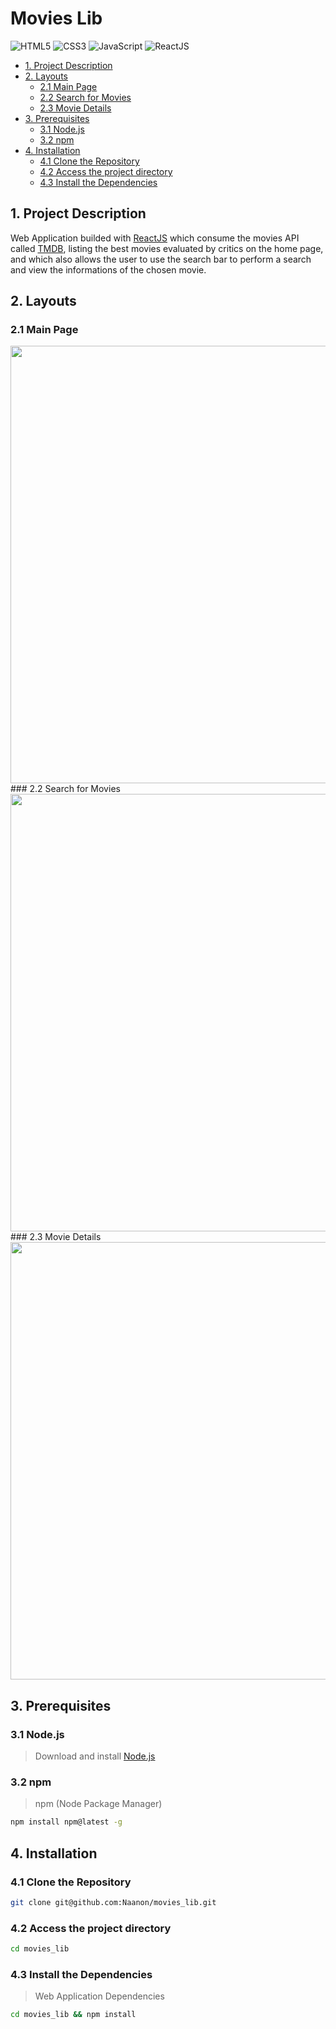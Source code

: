 # Movies Lib
![HTML5](https://img.shields.io/badge/html5-%23E34F26.svg?style=for-the-badge&logo=html5&logoColor=white) ![CSS3](https://img.shields.io/badge/css3-%231572B6.svg?style=for-the-badge&logo=css3&logoColor=white) ![JavaScript](https://img.shields.io/badge/javascript-%23323330.svg?style=for-the-badge&logo=javascript&logoColor=%23F7DF1E) ![ReactJS](https://img.shields.io/badge/-ReactJs-61DAFB?logo=react&logoColor=white&style=for-the-badge)

  - [1. Project Description](#1-project-description)
  - [2. Layouts](#2-layouts)
    - [2.1 Main Page](#21-main-page)
    - [2.2 Search for Movies](#22-search-for-movies)
    - [2.3 Movie Details](#23-movie-details)
  - [3. Prerequisites](#3-prerequisites)
    - [3.1 Node.js](#31-nodejs)
    - [3.2 npm](#32-npm)
  - [4. Installation](#4-installation)
    - [4.1 Clone the Repository](#41-clone-the-repository)
    - [4.2 Access the project directory](#42-acess-the-project-directory)
    - [4.3 Install the Dependencies](#43-install-the-dependencies)
  
## 1. Project Description
Web Application builded with [ReactJS](https://reactjs.org/) which consume the movies API called [TMDB](https://developers.themoviedb.org/3/getting-started/introduction), listing the best movies evaluated by critics on the home page, and which also allows the user to use the search bar to perform a search and view the informations of the chosen movie.

## 2. Layouts

### 2.1 Main Page
<div align="center">
    <img src="![1](https://user-images.githubusercontent.com/44070893/192629864-3986d586-b810-4c06-b416-ca53d1eab583.png)" width="700px"/>
</div>
### 2.2 Search for Movies
<div align="center">
    <img src="![2](https://user-images.githubusercontent.com/44070893/192629879-ba5b3416-c1a4-4566-b8fe-23626b1b9b02.png)" width="700px"/>
</div>
### 2.3 Movie Details
<div align="center">
    <img src="![3](https://user-images.githubusercontent.com/44070893/192629888-8c644dc7-95c2-4a89-99d7-5fb2857176ec.png)" width="700px"/>
</div>

## 3. Prerequisites

### 3.1 Node.js
> Download and install [Node.js](https://nodejs.org/)
### 3.2 npm
> npm (Node Package Manager)
   ```sh
   npm install npm@latest -g
   ```   
   
## 4. Installation
### 4.1 Clone the Repository
   ```sh
   git clone git@github.com:Naanon/movies_lib.git
   ```
### 4.2 Access the project directory  
   ```sh
   cd movies_lib
   ```
### 4.3 Install the Dependencies
   > Web Application Dependencies
   ```sh
   cd movies_lib && npm install
   ```
